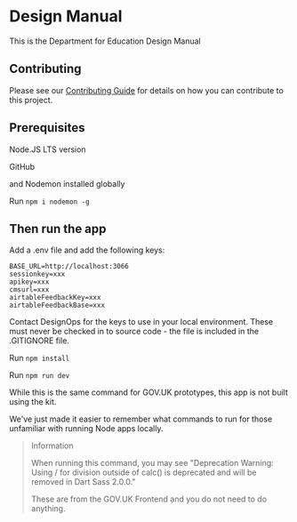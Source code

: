 # Design Manual

This is the Department for Education Design Manual

## Contributing
Please see our [Contributing Guide](CONTRIBUTING.md) for details on how you can contribute to this project.


## Prerequisites

Node.JS LTS version

GitHub

and Nodemon installed globally

Run `npm i nodemon -g`

## Then run the app

Add a .env file and add the following keys:

```
BASE_URL=http://localhost:3066
sessionkey=xxx
apikey=xxx
cmsurl=xxx
airtableFeedbackKey=xxx
airtableFeedbackBase=xxx
```
Contact DesignOps for the keys to use in your local environment. These must never be checked in to source code - the file is included in the .GITIGNORE file.

Run `npm install`

Run `npm run dev`

While this is the same command for GOV.UK prototypes, this app is not built using the kit.

We've just made it easier to remember what commands to run for those unfamiliar with 
running Node apps locally.

> Information
>
> When running this command, you may see "Deprecation Warning: Using / for division outside of calc() is deprecated and will be removed in Dart Sass 2.0.0."
> 
> These are from the GOV.UK Frontend and you do not need to do anything.
